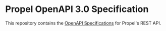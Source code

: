 # Propel OpenAPI 3.0 Specification

This repository contains the [OpenAPI Specifications][openapi] for Propel's REST API.

[openapi]: https://www.openapis.org/
